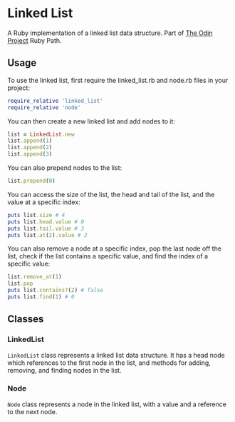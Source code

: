 # Linked List

A Ruby implementation of a linked list data structure. Part of [The Odin Project](https://www.theodinproject.com/) Ruby Path.

## Usage

To use the linked list, first require the linked_list.rb and node.rb files in your project:

```ruby
require_relative 'linked_list'
require_relative 'node'
```

You can then create a new linked list and add nodes to it:

```ruby
list = LinkedList.new
list.append(1)
list.append(2)
list.append(3)
```

You can also prepend nodes to the list:

```ruby
list.prepend(0)
```

You can access the size of the list, the head and tail of the list, and the value at a specific index:

```ruby
puts list.size # 4
puts list.head.value # 0
puts list.tail.value # 3
puts list.at(2).value # 2
```

You can also remove a node at a specific index, pop the last node off the list, check if the list contains a specific value, and find the index of a specific value:

```ruby
list.remove_at(1)
list.pop
puts list.contains?(2) # false
puts list.find(1) # 0
```

## Classes

### LinkedList

`LinkedList` class represents a linked list data structure.
It has a head node which references to the first node in the list, and methods for adding, removing, and finding nodes in the list.

### Node

`Node` class represents a node in the linked list, with a value and a reference to the next node.
